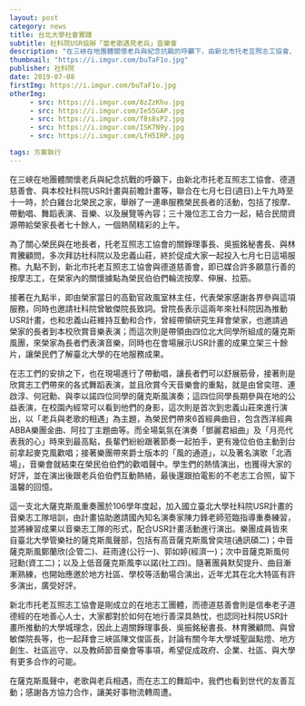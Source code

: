 ```yaml
---
layout: post
category: news
title: 台北大學社會實踐
subtitle: 社科院USR協辦「當老歌遇見老兵」音樂會
description: "在三峽在地團體關懷老兵與紀念抗戰的呼籲下，由新北市托老互照志工協會、德道慈善會、與本校社科院USR計畫與前瞻計畫等，聯合在七月七日(週日)上午九時至十一時，於白雞台北榮民之家，舉辦了一連串服務榮民長者的活動，包括了按摩、帶動唱、舞蹈表演、音樂、以及展覽等內容；三十幾位志工合力一起，結合民間資源帶給榮家長者七十餘人，一個熱鬧精彩的上午。..."
thumbnail: "https://i.imgur.com/buTaF1o.jpg"
publisher: 社科院
date: 2019-07-08
firstImg: https://i.imgur.com/buTaF1o.jpg
otherImg:
     - src: https://i.imgur.com/8zZzKhu.jpg
     - src: https://i.imgur.com/Ie55GAP.jpg
     - src: https://i.imgur.com/f8s8sP2.jpg
     - src: https://i.imgur.com/ISK7N9y.jpg
     - src: https://i.imgur.com/LfH5IRP.jpg

tags: 方案執行
---
```


在三峽在地團體關懷老兵與紀念抗戰的呼籲下，由新北市托老互照志工協會、德道慈善會、與本校社科院USR計畫與前瞻計畫等，聯合在七月七日(週日)上午九時至十一時，於白雞台北榮民之家，舉辦了一連串服務榮民長者的活動，包括了按摩、帶動唱、舞蹈表演、音樂、以及展覽等內容；三十幾位志工合力一起，結合民間資源帶給榮家長者七十餘人，一個熱鬧精彩的上午。

為了關心榮民與在地長者，托老互照志工協會的關錚理事長、吳振銘秘書長、與林育騰顧問，多次拜訪社科院以及忠義山莊，終於促成大家一起投入七月七日這場服務。九點不到，新北市托老互照志工協會與德道慈善會，即已媒合許多願意行善的按摩志工，在榮家內的關懷據點為榮民伯伯們輪流按摩、伸展、拉筋。

接著在九點半，即由榮家當日的高勤官政風室林主任，代表榮家感謝各界參與這項服務，同時也邀請社科院曾敏傑院長致詞。曾院長表示這兩年來社科院因為推動USR計畫，也和忠義山莊維持互動和合作，曾經帶領研究生拜會榮家，也邀請過榮家的長者到本校欣賞音樂表演；而這次則是帶領由四位北大同學所組成的薩克斯風團，來榮家為長者們表演音樂，同時也在會場展示USR計畫的成果立架三十餘片，讓榮民們了解臺北大學的在地服務成果。

在志工們的安排之下，也在現場進行了帶動唱，讓長者們可以舒展筋骨，接著則是欣賞志工們帶來的各式舞蹈表演，並且欣賞今天音樂會的重點，就是由曾奕瑄、連啟淳、何冠勳、與李以諾四位同學的薩克斯風演奏；這四位同學長期參與在地的公益表演，在校園內經常可以看到他們的身影，這次則是首次到忠義山莊來進行演出，以「老兵與老歌的相遇」為主題，為榮民們帶來6首經典曲目，包含西洋經典ABBA樂團金曲、阿拉丁主題曲等。而全場氣氛在演奏「鄧麗君組曲」及「月亮代表我的心」時來到最高點，長輩們紛紛跟著節奏一起拍手，更有幾位伯伯主動到台前拿起麥克風歡唱；接著樂團帶來爵士版本的「風的通道」，以及著名演歌「北酒場」，音樂會就結束在榮民伯伯們的歡唱聲中。學生們的熱情演出，也獲得大家的好評，並在演出後跟老兵伯伯們互動熱絡，最後還跟拍電影的不老志工合照，留下溫馨的回憶。

這一支北大薩克斯風重奏團於106學年度起，加入國立臺北大學社科院USR計畫的音樂志工隊培訓，由計畫協助邀請國內知名演奏家陳力鋒老師蒞臨指導重奏練習，並將練習成果以音樂志工隊的形式，配合USR計畫活動進行演出。樂團成員皆來自臺北大學管樂社的薩克斯風聲部，包括有高音薩克斯風曾奕瑄(通訊碩二)；中音薩克斯風鄭蘭欣(企管二)、莊雨達(公行一)、郭如婷(經濟一)；次中音薩克斯風何冠勳(資工二)；以及上低音薩克斯風李以諾(社工四)。隨著團員默契提升、曲目漸漸熟練，也開始應邀於地方社區、學校等活動場合演出，近年尤其在北大特區有許多演出，廣受好評。

新北市托老互照志工協會是剛成立的在地志工團體，而德道慈善會則是信奉老子道德經的在地善心人士，大家都對於如何在地行善深具熱忱，也認同社科院USR計畫所推動的大學城理念，因此上週關錚理事長、吳振銘秘書長、林育騰顧問、與曾敏傑院長等，也一起拜會三峽區陳文俊區長，討論有關今年大學城聖誕點燈、地方創生、社區巡守、以及教師節音樂會等事項，希望促成政府、企業、社區、與大學有更多合作的可能。

在薩克斯風聲中，老歌與老兵相遇，而在志工的舞蹈中，我們也看到世代的友善互動；感謝各方協力合作，讓美好事物流轉周遭。
